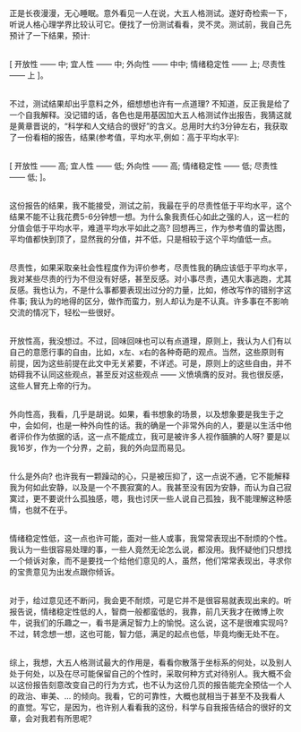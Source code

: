 正是长夜漫漫，无心睡眠。意外看见一人在说，大五人格测试。遂好奇检索一下，听说人格心理学界比较认可它。便找了一份测试看看，灵不灵。测试前，我自己先预计了一下结果，预计:<br><br>

[ 开放性 —— 中; 宜人性 —— 中; 外向性 —— 中中; 情绪稳定性 —— 上; 尽责性 —— 上 ]。<br><br>

不过，测试结果却出乎意料之外，细想想也许有一点道理? 不知道，反正我是给了一个自我解释。没记错的话，各色也是用基因加大五人格测试作出报告，我猜这就是黄章晋说的，“科学和人文结合的很好”的含义。总用时大约3分钟左右，我获取了一份看相的报告，结果(参考值，平均水平,例如：高于平均水平):<br><br>

[ 开放性 —— 高; 宜人性 —— 低; 外向性 —— 高; 情绪稳定性 —— 低; 尽责性 —— 低; ]。<br><br>

这份报告的结果，我不能接受，测试之前，我最在乎的尽责性低于平均水平，这个结果不能不让我花费5-6分钟想一想。为什么象我责任心如此之强的人，这一栏的分值会低于平均水平，难道平均水平如此之高? 回想再三，作为参考值的雷达图，平均值都快到顶了，显然我的分值，并不低，只是相较于这个平均值低一点。<br><br>

尽责性，如果采取亲社会性程度作为评价参考，尽责性我的确应该低于平均水平，我对某些尽责的行为不但没有好感，甚至反感。对小事尽责，遇见大事逃跑，尤其反感。我也认为，不是什么事都要表现出过分的力量，比如，修改写作的错别字这件事; 我认为的地得的区分，做作而蛮力，别人却认为是不认真。许多事在不影响交流的情况下，轻松一些很好。<br><br>

开放性高，我没想过。不过，回味回味也可以有点道理，原则上，我认为人们有以自己的意愿行事的自由，比如，x左、x右的各种奇葩的观点。当然，这些原则有前提，因为这些前提在此文中无关紧要，不详述。可是，原则上的这些自由，并不妨碍我不认同这些观点，甚至反对这些观点 —— 义愤填膺的反对。我也很反感，这些人冒充上帝的行为。<br><br>

外向性高，我看，几乎是胡说。如果，看书想象的场景，以及想象要是我生于之中，会如何，也是一种外向性的话。我的确是一个非常外向的人，要是以生活中他者评价作为依据的话，这一点不能成立，我可是被许多人视作腼腆的人呀? 要是以我16岁，作为一个分界，之前，我的外向显而易见。<br><br>

什么是外向? 也许我有一颗躁动的心，只是被压抑了，这一点说不通，它不能解释我为何如此安静，以及是一个不畏寂寞的人。我甚至没有因为安静，而认为自己寂寞过，更不要说什么孤独感，嗯，我也讨厌一些人说自己孤独，我不能理解这种感情，也就不在乎。<br><br>

情绪稳定性低，这一点也许可能，面对一些人或事，我常常表现出不耐烦的个性。我认为一些很容易处理的事，一些人竟然无论怎么说，都没用。我怀疑他们只想找一个倾诉对象，而不是要找一个给他们意见的人，虽然，他们常常表现出，寻求你的宝贵意见为出发点跟你倾诉。<br><br>

对于，给过意见还不断问，我会更不耐烦，可是它并不是很容易就表现出来的。听报告说，情绪稳定性低的人，智商一般都蛮低的，我靠，前几天我才在微博上吹牛，说我们的乐趣之一，看书是满足智力上的愉悦。这么说，这不是很难实现吗? 不过，转念想一想，这也可能，智力低，满足的起点也低，毕竟均衡无处不在。<br><br>

综上，我想，大五人格测试最大的作用是，看看你散落于坐标系的何处，以及别人处于何处，以及在尽可能保留自己的个性时，采取何种方式对待别人。我大概不会以这份报告刻意改变自己的行为方式，也不认为这份几页的报告能完全预估一个人的政治、审美、... 的倾向。我看，它的可靠性，大概也就相当于甚至不及我看人的直觉。写它，是因为，也许别人看看我的这份，科学与自我报告结合的很好的文章，会对我若有所思呢?<br><br><br>
